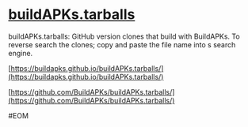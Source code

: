 # [buildAPKs.tarballs](https://github.com/BuildAPKs/buildAPKs.tarballs)

buildAPKs.tarballs:  GitHub version clones that build with BuildAPKs.  To reverse search the clones; copy and paste the file name into s search engine.

[https://buildapks.github.io/buildAPKs.tarballs/](https://buildapks.github.io/buildAPKs.tarballs/)

[https://github.com/BuildAPKs/buildAPKs.tarballs/](https://github.com/BuildAPKs/buildAPKs.tarballs/)

#EOM
